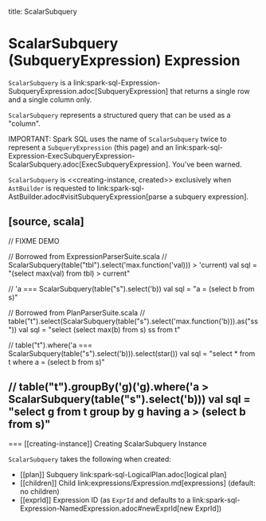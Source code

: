 title: ScalarSubquery

# ScalarSubquery (SubqueryExpression) Expression

`ScalarSubquery` is a link:spark-sql-Expression-SubqueryExpression.adoc[SubqueryExpression] that returns a single row and a single column only.

`ScalarSubquery` represents a structured query that can be used as a "column".

IMPORTANT: Spark SQL uses the name of `ScalarSubquery` twice to represent a `SubqueryExpression` (this page) and  an link:spark-sql-Expression-ExecSubqueryExpression-ScalarSubquery.adoc[ExecSubqueryExpression]. You've been warned.

`ScalarSubquery` is <<creating-instance, created>> exclusively when `AstBuilder` is requested to link:spark-sql-AstBuilder.adoc#visitSubqueryExpression[parse a subquery expression].

[source, scala]
----
// FIXME DEMO

// Borrowed from ExpressionParserSuite.scala
// ScalarSubquery(table("tbl").select('max.function('val))) > 'current)
val sql = "(select max(val) from tbl) > current"

// 'a === ScalarSubquery(table("s").select('b))
val sql = "a = (select b from s)"

// Borrowed from PlanParserSuite.scala
// table("t").select(ScalarSubquery(table("s").select('max.function('b))).as("ss"))
val sql = "select (select max(b) from s) ss from t"

// table("t").where('a === ScalarSubquery(table("s").select('b))).select(star())
val sql = "select * from t where a = (select b from s)"

// table("t").groupBy('g)('g).where('a > ScalarSubquery(table("s").select('b)))
val sql = "select g from t group by g having a > (select b from s)"
----

=== [[creating-instance]] Creating ScalarSubquery Instance

`ScalarSubquery` takes the following when created:

* [[plan]] Subquery link:spark-sql-LogicalPlan.adoc[logical plan]
* [[children]] Child link:expressions/Expression.md[expressions] (default: no children)
* [[exprId]] Expression ID (as `ExprId` and defaults to a link:spark-sql-Expression-NamedExpression.adoc#newExprId[new ExprId])
